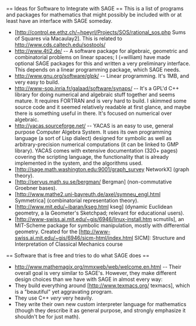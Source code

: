 == Ideas for Software to Integrate with SAGE ==
This is a list of programs and packages for mathematics that might possibly be included with or at least have an interface with SAGE someday.

 * [http://control.ee.ethz.ch/~hpeyrl/Projects/SOS/rational_sos.php Sums of Squares via Macaulay2]. This is related to http://www.cds.caltech.edu/sostools/
 * http://www.4ti2.de/ --  A software package for algebraic, geometric and combinatorial problems on linear spaces; I (=william) have made optional SAGE packages for this and written a very preliminary interface.  This depends on a linear programming package, which SAGE needs.
 * http://www.gnu.org/software/glpk/ -- Linear programming.  It's 1MB, and very easy to build.
 * http://www-sop.inria.fr/galaad/software/synaps/ -- It's a GPL'd C++ library for doing numerical and algebraic stuff together and seems mature.  It requires FORTRAN and is very hard to build.  I skimmed some source code and it seemed relatively readable at first glance, and maybe there is something useful in there.   It's focused on numerical over algebraic.
 * http://yacas.sourceforge.net/ --   		YACAS is an easy to use, general purpose Computer Algebra System. It uses 		its own programming language (a sort of Lisp dialect) designed for symbolic as well as 		arbitrary-precision numerical computations (it can be linked to GMP library). YACAS comes with 		extensive documentation (320+ pages) covering the scripting language, 		the functionality that is already implemented in the system, and the 		algorithms used.
 * [http://sage.math.washington.edu:9001/graph_survey NetworkX] (graph theory).
 * [http://servus.math.su.se/bergman/ Bergman] (non-commutative Groebner bases).
 * [http://www.mathe2.uni-bayreuth.de/axel/symneu_engl.html Symmetrica] (combinatorial representation theory).
 * [http://www.mit.edu/~ibaran/kseg.html kseg] (dynamic Euclidean geometry, a la Geometer's Sketchpad; relevant for educational users).
 * [http://www-swiss.ai.mit.edu/~gjs/6946/linux-install.htm scmutils], an MIT-Scheme package for symbolic manipulation, mostly with differential geometry. Created for the [http://www-swiss.ai.mit.edu/~gjs/6946/sicm-html/index.html SICM]: Structure and Interpretation of Classical Mechanics course

== Software that is free and tries to do what SAGE does ==
 * http://www.mathemagix.org/mmxweb/web/welcome.en.html -- Their overall goal is very similar to SAGE's.  However, they make different design choices than we have with SAGE in almost every way:
  * They build everything around [http://www.texmacs.org/ texmacs], which is a "beautiful" yet aggravating program.
  * They use C++ *very* very heavily.
  * They write their own new custom interpreter language for mathematics (though they describe it as general purpose, and strongly emphasize it shouldn't be for just math).
